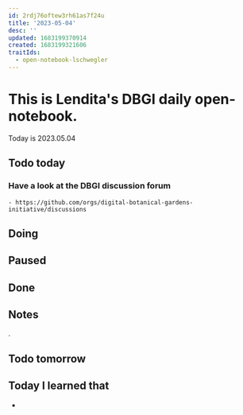 ```yaml
---
id: 2rdj76oftew3rh61as7f24u
title: '2023-05-04'
desc: ''
updated: 1683199370914
created: 1683199321606
traitIds:
  - open-notebook-lschwegler
---
```


# This is Lendita's DBGI daily open-notebook.

Today is 2023.05.04

## Todo today

### Have a look at the DBGI discussion forum
    - https://github.com/orgs/digital-botanical-gardens-initiative/discussions
###
###

## Doing

## Paused

## Done

## Notes
.

## Todo tomorrow

###
###
###


## Today I learned that

-